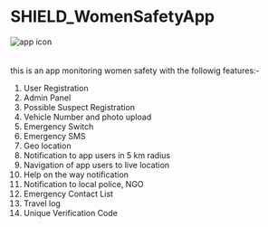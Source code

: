 # SHIELD_WomenSafetyApp
![app icon](https://user-images.githubusercontent.com/68030078/116824860-044edf80-abaa-11eb-940f-0f219fda81e3.jpeg)<br><br><br>
this is an app monitoring women safety with the followig features:-
1. User Registration<br> 
2. Admin Panel<br>   
3. Possible Suspect Registration <br> 
4. Vehicle Number and photo upload<br> 
5. Emergency Switch<br> 
6. Emergency SMS<br> 
7. Geo location<br> 
8.  Notification to app users in 5 km radius<br> 
9. Navigation of app users to live location<br> 
10. Help on the way notification<br> 
11. Notification to local police, NGO<br> 
12. Emergency Contact List<br> 
13. Travel log <br> 
14. Unique Verification Code<br> 
